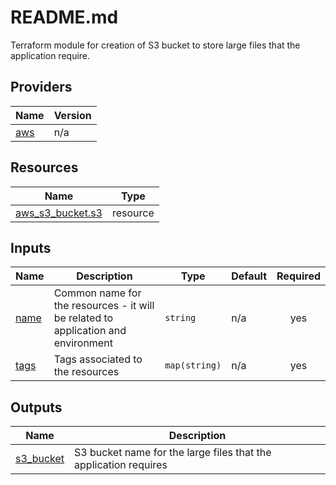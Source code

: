 # README.md

Terraform module for creation of S3 bucket to store large files that the application require.

## Providers

| Name | Version |
|------|---------|
| <a name="provider_aws"></a> [aws](#provider\_aws) | n/a |

## Resources

| Name | Type |
|------|------|
| [aws_s3_bucket.s3](https://registry.terraform.io/providers/hashicorp/aws/latest/docs/resources/s3_bucket) | resource |

## Inputs

| Name | Description | Type | Default | Required |
|------|-------------|------|---------|:--------:|
| <a name="input_name"></a> [name](#input\_name) | Common name for the resources - it will be related to application and environment | `string` | n/a | yes |
| <a name="input_tags"></a> [tags](#input\_tags) | Tags associated to the resources | `map(string)` | n/a | yes |

## Outputs

| Name | Description |
|------|-------------|
| <a name="output_s3_bucket"></a> [s3\_bucket](#output\_s3\_bucket) | S3 bucket name for the large files that the application requires |
